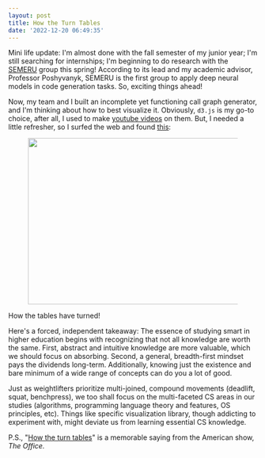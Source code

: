 ```yaml
---
layout: post
title: How the Turn Tables
date: '2022-12-20 06:49:35'
---
```


Mini life update: I'm almost done with the fall semester of my junior year; I'm still searching for internships; I'm beginning to do research with the [SEMERU](https://www.cs.wm.edu/semeru/) group this spring! According to its lead and my academic advisor, Professor Poshyvanyk, SEMERU is the first group to apply deep neural models in code generation tasks. So, exciting things ahead!

Now, my team and I built an incomplete yet functioning call graph generator, and I'm thinking about how to best visualize it. Obviously, `d3.js` is my go-to choice, after all, I used to make [youtube videos](https://www.youtube.com/watch?v=y2-sgZh49dQ&ab_channel=AndrewChen) on them. But, I needed a little refresher, so I surfed the web and found [this](https://observablehq.com/@martinascharrer/d3-force-directed-graph-with-small-circles-around-nodes):

<figure class="kg-card kg-image-card"><img src=" __GHOST_URL__ /content/images/2022/12/Screenshot-from-2022-12-20-01-35-39.png" class="kg-image" alt loading="lazy" width="714" height="336" srcset=" __GHOST_URL__ /content/images/size/w600/2022/12/Screenshot-from-2022-12-20-01-35-39.png 600w, __GHOST_URL__ /content/images/2022/12/Screenshot-from-2022-12-20-01-35-39.png 714w"></figure>

How the tables have turned!

Here's a forced, independent takeaway: The essence of studying smart in higher education begins with recognizing that not all knowledge are worth the same. First, abstract and intuitive knowledge are more valuable, which we should focus on absorbing. Second, a general, breadth-first mindset pays the dividends long-term. Additionally, knowing just the existence and bare minimum of a wide range of concepts can do you a lot of good.

Just as weightlifters prioritize multi-joined, compound movements (deadlift, squat, benchpress), we too shall focus on the multi-faceted CS areas in our studies (algorithms, programming language theory and features, OS principles, etc). Things like specific visualization library, though addicting to experiment with, might deviate us from learning essential CS knowledge.

P.S., "[How the turn tables](https://www.urbandictionary.com/define.php?term=How%20the%20turn%20tables)" is a memorable saying from the American show, _The Office._

